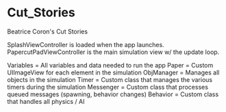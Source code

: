 Cut_Stories
===========

Beatrice Coron's Cut Stories

SplashViewController is loaded when the app launches.
PapercutPadViewController is the main simulation view w/ the update loop.

Variables = All variables and data needed to run the app
Paper = Custom UIImageView for each element in the simulation
ObjManager = Manages all objects in the simulation
Timer = Custom class that manages the various timers during the simulation
Messenger = Custom class that processes queued messages (spawning, behavior changes)
Behavior = Custom class that handles all physics / AI
